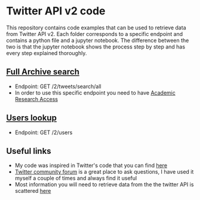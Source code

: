 # Twitter API v2 code

This repository contains code examples that can be used to retrieve data from Twitter API v2. Each folder corresponds to a specific endpoint and contains a python file and a jupyter notebook. The difference between the two is that the jupyter notebook shows the process step by step and has every step explained thoroughly.

## [Full Archive search](https://github.com/sofiapinto/Twitter-API-v2-code/tree/main/Full%20Archive%20Search)
- Endpoint: GET /2/tweets/search/all
- In order to use this specific endpoint you need to have [Academic Research Access](https://developer.twitter.com/en/products/twitter-api/academic-research)

## [Users lookup](https://github.com/sofiapinto/Twitter-API-v2-code/tree/main/Users%20lookup)
- Endpoint: GET /2/users


## Useful links
- My code was inspired in Twitter's code that you can find [here](https://github.com/twitterdev/Twitter-API-v2-sample-code/)
- [Twitter community forum](https://twittercommunity.com/) is a great place to ask questions, I have used it myself a couple of times and always find it useful
- Most information you will need to retrieve data from the the twitter API is scattered [here](https://developer.twitter.com/en/docs/twitter-api)